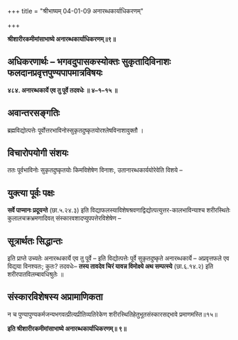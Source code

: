 +++
title = "श्रीभाष्यम् 04-01-09 अनारब्धकार्याधिकरणम्"

+++


**श्रीशारीरकमीमांसाभाष्ये अनारब्धकार्याधिकरणम्॥९॥**

## अधिकरणार्थः – भगवदुपासकस्योक्तः सुकृतादिविनाशः फलदानप्रवृत्तपुण्यपापमात्रविषयः

**४८४. अनारब्धकार्ये एव तु पूर्वे तदवधेः ॥ ४–१–१५ ॥**

## अवान्तरसङ्गतिः

ब्रह्मविद्योत्पत्तेः पूर्वोत्तरभाविनोस्सुकृतदुष्कृतयोरश्लेषविनाशावुक्तौ ।

## विचारोपयोगी संशयः

ततः पूर्वभाविनोः सुकृतदुष्कृतयोः किमविशेषेण विनाशः, उतानारब्धकार्ययोरेवेति विशये –

## युक्त्या पूर्वः पक्षः

**सर्वे पाप्मानः प्रदूयन्ते** (छा.५.२४.३) इति विद्याफलस्याविशेषश्रवणाद्विद्योत्पत्युत्तर-कालभाविन्याश्च शरीरस्थितेः कुलालचक्रभ्रमणादिवत् संस्कारवशादप्युपपत्तेरविशेषेण –

## सूत्रार्थतः सिद्धान्तः

इति प्राप्ते उच्यतेः अनारब्धकार्ये एव तु पूर्वे – इति विद्योत्पत्तेः पूर्वे सुकृतदुष्कृते अनारब्धकार्ये – अप्रवृत्तफले एव विद्यया विनश्यतः; कुतः? तदवधेः– **तस्य तावदेव चिरं यावन्न विमोक्ष्ये अथ सम्पत्स्ये** (छा.६.१४.२) इति शरीरपातविलम्बावधिश्रुतेः ॥

## संस्कारविशेषस्य अप्रामाणिकता

न च पुण्यापुण्यकर्मजन्यभगवत्प्रीत्यप्रीतिव्यतिरेकेण शरीरस्थितिहेतुभूतसंस्कारसद्भावे प्रमाणमस्ति॥१५॥

**इति श्रीशारीरकमीमांसाभाष्ये अनारब्धकार्याधिकरणम्॥ ९॥**


